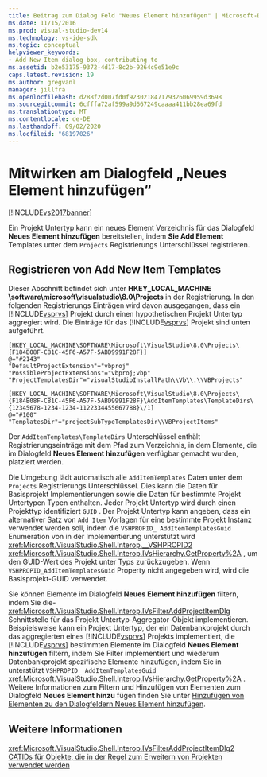 ```yaml
---
title: Beitrag zum Dialog Feld "Neues Element hinzufügen" | Microsoft-Dokumentation
ms.date: 11/15/2016
ms.prod: visual-studio-dev14
ms.technology: vs-ide-sdk
ms.topic: conceptual
helpviewer_keywords:
- Add New Item dialog box, contributing to
ms.assetid: b2e53175-9372-4d17-8c2b-9264c9e51e9c
caps.latest.revision: 19
ms.author: gregvanl
manager: jillfra
ms.openlocfilehash: d288f2d007fd0f923021847179326069959d3698
ms.sourcegitcommit: 6cfffa72af599a9d667249caaaa411bb28ea69fd
ms.translationtype: MT
ms.contentlocale: de-DE
ms.lasthandoff: 09/02/2020
ms.locfileid: "68197026"
---
```

# <a name="contributing-to-the-add-new-item-dialog-box"></a>Mitwirken am Dialogfeld „Neues Element hinzufügen“
[!INCLUDE[vs2017banner](../../includes/vs2017banner.md)]

Ein Projekt Untertyp kann ein neues Element Verzeichnis für das Dialogfeld **Neues Element hinzufügen** bereitstellen, indem **Sie Add Element** Templates unter dem `Projects` Registrierungs Unterschlüssel registrieren.  
  
## <a name="registering-add-new-item-templates"></a>Registrieren von Add New Item Templates  
 Dieser Abschnitt befindet sich unter **HKEY_LOCAL_MACHINE \software\microsoft\visualstudio\8.0\Projects** in der Registrierung. In den folgenden Registrierungs Einträgen wird davon ausgegangen, dass ein [!INCLUDE[vsprvs](../../includes/vsprvs-md.md)] Projekt durch einen hypothetischen Projekt Untertyp aggregiert wird. Die Einträge für das [!INCLUDE[vsprvs](../../includes/vsprvs-md.md)] Projekt sind unten aufgeführt.  
  
```  
[HKEY_LOCAL_MACHINE\SOFTWARE\Microsoft\VisualStudio\8.0\Projects\{F184B08F-C81C-45F6-A57F-5ABD9991F28F}]  
@="#2143"  
"DefaultProjectExtension"="vbproj"  
"PossibleProjectExtensions"="vbproj;vbp"  
"ProjectTemplatesDir"="visualStudioInstallPath\\Vb\\.\\VBProjects"  
  
[HKEY_LOCAL_MACHINE\SOFTWARE\Microsoft\VisualStudio\8.0\Projects\{F184B08F-C81C-45F6-A57F-5ABD9991F28F}\AddItemTemplates\TemplateDirs\{12345678-1234-1234-1122334455667788}\/1]  
@="#100"  
"TemplatesDir"="projectSubTypeTemplatesDir\\VBProjectItems"  
```  
  
 Der `AddItemTemplates\TemplateDirs` Unterschlüssel enthält Registrierungseinträge mit dem Pfad zum Verzeichnis, in dem Elemente, die im Dialogfeld **Neues Element hinzufügen** verfügbar gemacht wurden, platziert werden.  
  
 Die Umgebung lädt automatisch alle `AddItemTemplates` Daten unter dem `Projects` Registrierungs Unterschlüssel. Dies kann die Daten für Basisprojekt Implementierungen sowie die Daten für bestimmte Projekt Untertypen Typen enthalten. Jeder Projekt Untertyp wird durch einen Projekttyp identifiziert `GUID` . Der Projekt Untertyp kann angeben, dass ein alternativer Satz von `Add Item` Vorlagen für eine bestimmte Projekt Instanz verwendet werden soll, indem die `VSHPROPID_ AddItemTemplatesGuid` Enumeration von in der Implementierung unterstützt wird <xref:Microsoft.VisualStudio.Shell.Interop.__VSHPROPID2> <xref:Microsoft.VisualStudio.Shell.Interop.IVsHierarchy.GetProperty%2A> , um den GUID-Wert des Projekt unter Typs zurückzugeben. Wenn `VSHPROPID_AddItemTemplatesGuid` Property nicht angegeben wird, wird die Basisprojekt-GUID verwendet.  
  
 Sie können Elemente im Dialogfeld **Neues Element hinzufügen** filtern, indem Sie die- <xref:Microsoft.VisualStudio.Shell.Interop.IVsFilterAddProjectItemDlg> Schnittstelle für das Projekt Untertyp-Aggregator-Objekt implementieren. Beispielsweise kann ein Projekt Untertyp, der ein Datenbankprojekt durch das aggregierten eines [!INCLUDE[vsprvs](../../includes/vsprvs-md.md)] Projekts implementiert, die [!INCLUDE[vsprvs](../../includes/vsprvs-md.md)] bestimmten Elemente im Dialogfeld **Neues Element hinzufügen** filtern, indem Sie Filter implementiert und wiederum Datenbankprojekt spezifische Elemente hinzufügen, indem Sie in unterstützt `VSHPROPID_ AddItemTemplatesGuid` <xref:Microsoft.VisualStudio.Shell.Interop.IVsHierarchy.GetProperty%2A> . Weitere Informationen zum Filtern und Hinzufügen von Elementen zum Dialogfeld **Neues Element hinzu** fügen finden Sie unter [Hinzufügen von Elementen zu den Dialogfeldern Neues Element hinzufügen](../../extensibility/internals/adding-items-to-the-add-new-item-dialog-boxes.md).  
  
## <a name="see-also"></a>Weitere Informationen  
 <xref:Microsoft.VisualStudio.Shell.Interop.IVsFilterAddProjectItemDlg2>   
 [CATIDs für Objekte, die in der Regel zum Erweitern von Projekten verwendet werden](../../extensibility/internals/catids-for-objects-that-are-typically-used-to-extend-projects.md)
